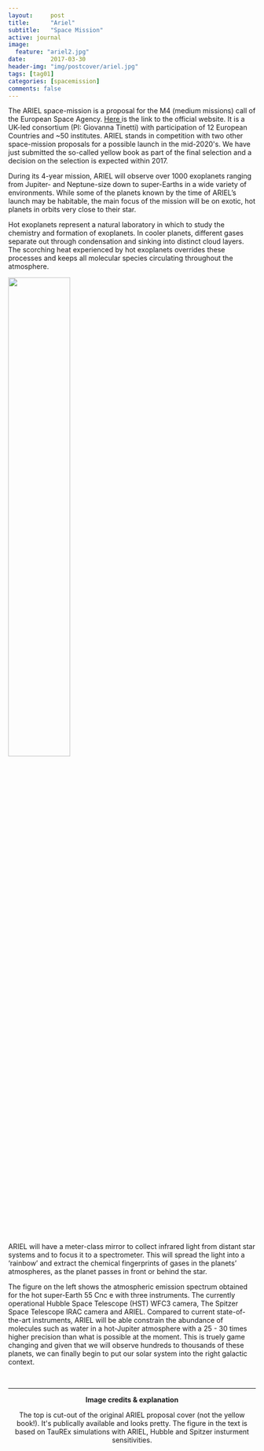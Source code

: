 ```yaml
---
layout:     post
title:      "Ariel"
subtitle:   "Space Mission"
active: journal
image:
  feature: "ariel2.jpg"
date:       2017-03-30 
header-img: "img/postcover/ariel.jpg"
tags: [tag01]
categories: [spacemission]
comments: false
---
```


The ARIEL space-mission is a proposal for the M4 (medium missions) call of the European Space Agency. <a href="http://ariel-spacemission.eu/press-releases/ariel_2015-07-16.html" target="_blank"> Here </a> is the link to the official website. 
It is a UK-led consortium (PI: Giovanna Tinetti) with participation of 12 European Countries and ~50 institutes. ARIEL stands in competition with two other space-mission proposals for a possible launch in the mid-2020's. 
We have just submitted the so-called yellow book as part of the final selection and a decision on the selection is expected within 2017. 

During its 4-year mission, ARIEL will observe over 1000 exoplanets ranging from Jupiter- and Neptune-size down to super-Earths in a wide variety of environments. While some of the planets known by the time of ARIEL’s launch may be habitable, the main focus of the mission will be on exotic, hot planets in orbits very close to their star.

Hot exoplanets represent a natural laboratory in which to study the chemistry and formation of exoplanets. In cooler planets, different gases separate out through condensation and sinking into distinct cloud layers. The scorching heat experienced by hot exoplanets overrides these processes and keeps all molecular species circulating throughout the atmosphere.

<div style="margin-left:auto;margin-right:auto;;display:block">
<img class="left" src="{{baseurl}}/img/ariel_figure.pdf" width="50%">
</div>

ARIEL will have a meter-class mirror to collect infrared light from distant star systems and to focus it to a spectrometer. This will spread the light into a ‘rainbow’ and extract the chemical fingerprints of gases in the planets’ atmospheres, as the planet passes in front or behind the star.

The figure on the left shows the atmospheric emission spectrum obtained for the hot super-Earth 55 Cnc e with three instruments. The currently operational Hubble Space Telescope (HST) WFC3 camera, The Spitzer Space Telescope IRAC camera and ARIEL. 
Compared to current state-of-the-art instruments, ARIEL will be able constrain the abundance of molecules such as water in a hot-Jupiter atmosphere with a 25 - 30 times higher precision than what is possible at the moment. 
This is truely game changing and given that we will observe hundreds to thousands of these planets, we can finally begin to put our solar system into the right galactic context. 

<br>
<hr class="medium">
<center><b> Image credits & explanation </b>
<p> The top is cut-out of the original ARIEL proposal cover (not the yellow book!). It's publically available and looks pretty. The figure in the text is based on TauREx simulations with ARIEL, Hubble and Spitzer insturment sensitivities.   </p>